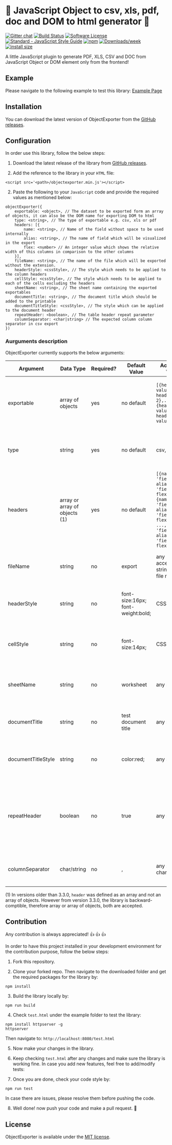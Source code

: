 # :dizzy: JavaScript Object to csv, xls, pdf, doc and DOM to html generator :dizzy:

[![Gitter chat](https://badges.gitter.im/gharibi/JsObjectExporter.png)](https://gitter.im/JsObjectExporter/community)
[![Build Status](https://api.travis-ci.org/gharibi/JsObjExporter.svg?branch=master)](https://travis-ci.org/gharibi/JsObjExporter) [![Software License](https://img.shields.io/badge/license-MIT-brightgreen.svg?style=flat)](LICENSE) [![Standard - JavaScript Style Guide](https://img.shields.io/badge/code_style-standard-brightgreen.svg)](http://standardjs.com/) [![npm](https://img.shields.io/npm/v/object-exporter.svg)](https://www.npmjs.com/package/object-exporter) [![Downloads/week](https://img.shields.io/npm/dw/object-exporter.svg)](https://www.npmjs.com/package/object-exporter) [![install size](https://packagephobia.now.sh/badge?p=object-exporter)](https://packagephobia.now.sh/result?p=object-exporter)

A little JavaScript plugin to generate PDF, XLS, CSV and DOC from JavaScript Object or DOM element only from the frontend!

## Example

Please navigate to the following example to test this library: [Example Page](http://gharibi.github.io/JsObjExporter/examples/example.html)

## Installation

You can download the latest version of ObjectExporter from the [GitHub releases](https://github.com/gharibi/JsObjExporter/releases/latest).


## Configuration

In order use this library, follow the below steps:

1. Download the latest release of the library from [GitHub releases](https://github.com/gharibi/JsObjExporter/releases/latest).

2. Add the reference to the library in your `HTML` file:

```
<script src='<path>/objectexporter.min.js'></script>
```

2. Paste the following to your `JavaScript` code and provide the required values as mentioned below:

```
objectExporter({
    exportable: <object>, // The dataset to be exported form an array of objects, it can also be the DOM name for exporting DOM to html
    type: <string>, // The type of exportable e.g. csv, xls or pdf
    headers: [{
        name: <string>, // Name of the field without space to be used internally
        alias: <string>, // The name of field which will be visualized in the export
        flex: <number> // An integer value which shows the relative width of this columns in comparison to the other columns
    }],
    fileName: <string>, // The name of the file which will be exported without the extension.
    headerStyle: <cssStyle>, // The style which needs to be applied to the column headers
    cellStyle: <cssStyle>, // The style which needs to be applied to each of the cells excluding the headers
    sheetName: <string>, // The sheet name containing the exported exportables
    documentTitle: <string>, // The document title which should be added to the printable
    documentTitleStyle: <cssStyle>, // The style which can be applied to the document header
    repeatHeader: <boolean>, // The table header repeat parameter
    columnSeparator: <char|string> // The expected column column separator in csv export
})
```

### Aurguments description
ObjectExporter currently supports the below arguments:

| Argument | Data Type | Required? | Default Value | Acceptable Values | Description | Applicable to |
| - | - | - | - | - | - | - |
| exportable | array of objects | yes | no default | `[{header1: value 1, header2: value 2},..., {headern: value n, headern+1: value n+1}]` | This is the array containing all of the objects which need to be exported. | csv, xls, pdf and doc |
| type | string | yes | no default | csv, xls or pdf | This specifies the file type for generating the export. | csv, xls, pdf and doc |
| headers | array or array of objects (1) | yes | no default | `[{name: 'fieldName1', alias: 'fieldAlias1', flex: flex1}, {name: 'fieldName2', alias: 'fieldAlias2', flex: flex2}, ..., {name: 'fieldNamen', alias: 'fieldAliasn', flex: flexn}]` | This specifies the headers for the exportable. | csv, xls, pdf and doc |
| fileName | string | no | export | any acceptable string for the file name | This specifies the name for the export. | csv, xls, pdf and doc |
| headerStyle | string | no | font-size:16px; font-weight:bold; | CSS style | This specifies the style for the exported headers. | xls, pdf and doc |
| cellStyle | string | no | font-size:14px; | CSS style | This specifies the style for the exported cells. | xls, pdf and doc |
| sheetName | string | no | worksheet | any string | This specifies the sheet name for the excel file. | xls |
| documentTitle | string | no | test document title | any string | This specifies the exportable file title. | pdf and doc |
| documentTitleStyle | string | no | color:red; | any string | This specifies the style for the document title. | pdf and doc |
| repeatHeader | boolean | no | true | any string | This specifies the exportable header, whether it should be repeated accross various pages. | pdf and doc |
| columnSeparator | char/string | no | , | any string or character | This specifies the column separator in csv export | csv |

(1) In versions older than 3.3.0, `header` was defined as an array and not an array of objects. However from version 3.3.0, the library is backward-comptible, therefore array or array of objects, both are accepted.

## Contribution

Any contribution is always appreciated! :thumbsup: :thumbsup: :thumbsup:

In order to have this project installed in your development environment for the contribution purpose, follow the below steps:

1. Fork this repository.

2. Clone your forked repo. Then navigate to the downloaded folder and get the required packages for the library by:
```
npm install
```

3. Build the library locally by:
```
npm run build
```

4. Check `test.html` under the example folder to test the library:
```
npm install httpserver -g
httpserver
```

Then navigate to:
`http://localhost:8080/test.html`

5. Now make your changes in the library.

6. Keep checking `test.html` after any changes and make sure the library is working fine. In case you add new features, feel free to add/modify tests:

7. Once you are done, check your code style by:
```
npm run test
```

In case there are issues, please resolve them before pushing the code.

8. Well done! now push your code and make a pull request. :rocket:

## License

ObjectExporter is available under the [MIT license](https://github.com/gharibi/JsObjExporter/blob/master/LICENSE).
